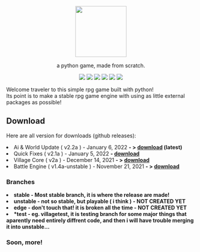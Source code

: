 <p align="center"> <image src="srpg.svg" height=136/> <p/>
<p align="center"> a python game, made from scratch. </p>
<p align="center">
  <image src="https://img.shields.io/github/last-commit/reversee-dev/simplerpg/stable?style=flat-plastic"/>
  <image src="https://img.shields.io/github/repo-size/reversee-dev/simplerpg?style=flat-plastic"/>
  <image src="https://img.shields.io/github/stars/reversee-dev/simplerpg?style=social"/>
  <image src="https://img.shields.io/badge/python-3.10-blueviolet?style=flat-plastic"/>
  <image src="https://img.shields.io/badge/version-2.2a-ff69b4?style=flat-plastic"/>
  <image src="https://img.shields.io/badge/stable-ff6ba2?style=flat-plastic"/>
</p>

<p>Welcome traveler to this simple rpg game built with python!<br/>Its point is to make a stable rpg game engine with using as little external packages as possible! <br /> </p> 
<h2>Download</h2>
<p>Here are all version for downloads (github releases):<br /></p>
<li>Ai & World Update ( v2.2a ) - January 6, 2022 <strong>- > <a href="https://github.com/reversee-dev/simplerpg/releases/tag/2.2a-stable">download</a> (latest) </strong></li>
<li>Quick Fixes ( v2.1a ) - January 5, 2022 <strong>-  <a href="https://github.com/reversee-dev/simplerpg/releases/tag/2.1a-stable">download</a></strong></li>
<li>Village Core ( v2a ) - December 14, 2021 <strong>- &gt; <a href="https://github.com/reversee-dev/simplerpg/releases/tag/2a-stable">download</a></strong></li>
<li>Battle Engine ( v1.4a-unstable ) - November 21, 2021 <strong>- &gt; <a href="https://github.com/reversee-dev/simplerpg/releases/tag/1.4a-unstable">download</a>
  

<h3>Branches</h3>
<li>stable - Most stable branch, it is where the release are made!</li>
<li>unstable - not so stable, but playable ( i think ) - <strong>NOT CREATED YET</strong></li>
<li>edge - don&#39;t touch that! it is broken all the time - <strong>NOT CREATED YET</strong> </li>
<li>*test - eg. villagetest, it is testing branch for some major things that aparently need entirely diffrent code, and then i will have trouble merging it into unstable... </li>

<h3 id="soon-more-">Soon, more!</h3>
